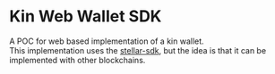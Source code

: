 # Kin Web Wallet SDK

A POC for web based implementation of a kin wallet.  
This implementation uses the [stellar-sdk](https://github.com/stellar/js-stellar-sdk), but the idea
is that it can be implemented with other blockchains.
